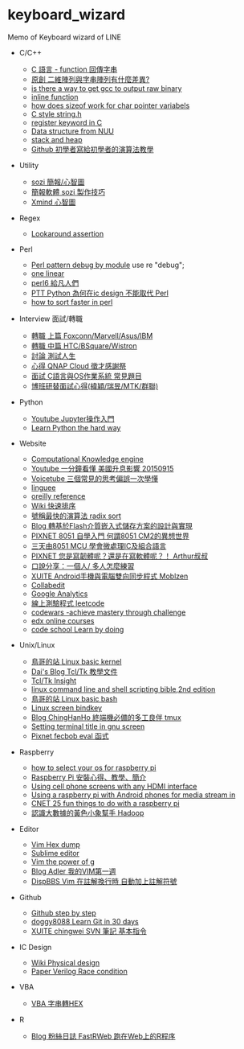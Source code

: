 # keyboard\_wizard
Memo of Keyboard wizard of LINE
  * C/C++
      - [C 語言 - function 回傳字串](http://iamahan.blogspot.tw/2009/05/c-functionstring.html?m=1)
      - [原創 二維陣列與字串陣列有什麼差異?](http://www.cnblogs.com/oomusou/archive/2008/03/24/1119012.html)
      - [is there a way to get gcc to output raw binary](http://stackoverflow.com/questions/1647359/is-there-a-way-to-get-gcc-to-output-raw-binary)
      - [inline function](http://openhome.cc/Gossip/CppGossip/inlineFunction.html)
      - [how does sizeof work for char pointer variabels](http://stackoverflow.com/questions/17298172/how-does-sizeof-work-for-char-pointer-variables)
      - [C style string.h](http://edisonx.pixnet.net/blog/post/76558463-%5Bc%5D-c-style-string.h-%E9%83%A8%E4%BB%BD%E5%87%BD%E5)
      - [register keyword in C](http://stackoverflow.com/questions/578202/register-keyword-in-c)
      - [Data structure from NUU](http://sjchen.im.nuu.edu.tw/Datastructure_Final.html)
      - [stack and heap](http://antrash.pixnet.net/blog/post/70456505-stack-vs-heap%EF%BC%9A%E5%9F%B7%E8%A1%8C%E6%99%82%E6%9C)
      - [Github 初學者寫給初學者的演算法教學](http://alrightchiu.github.io/SecondRound/)


  * Utility
      - [sozi 簡報/心智圖](http://user.frdm.info/ckhung/mm/)
      - [簡報軟體 sozi 製作技巧](http://user.frdm.info/ckhung/b/svg/soz)
      - [Xmind 心智圖](https://www.xmind.net)

  * Regex
      - [Lookaround assertion](http://www.rexegg.com/regex-lookarounds.html)

  * Perl
      - [Perl pattern debug by module](http://tinyurl.com/l845df4)
	use re "debug";
      - [one linear](http://www.math.harvard.edu/)
      - [perl6 給凡人們](http://www.slideshare.net/Ovid/perl-6-for-mere-mortals/77)
      - [PTT Python 為何在ic design 不能取代 Perl](https://www.ptt.cc/bbs/Tech_Job/M.1458396608.A.62C.html)
      - [how to sort faster in perl](http://tw.perlmaven.com/how-to-sort-faster-in-perl)

  * Interview 面試/轉職
      - [轉職 上篇 Foxconn/Marvell/Asus/IBM](https://www.ptt.cc/bbs/Tech_Job/M.1441183752.A.8FA.html)
      - [轉職 中篇 HTC/BSquare/Wistron](https://www.ptt.cc/bbs/Tech_Job/M.1441188005.A.2DD.html)
      - [討論 測試人生](https://www.ptt.cc/bbs/Tech_Job/M.1449768068.A.414.html)
      - [心得 QNAP Cloud 徵才感謝祭](https://www.ptt.cc/bbs/Soft_Job/M.1450457023.A.AB4.html)
      - [面試 C語言與OS作業系統 常見題目](http://eeepage.info/interview-c/)
      - [博班研替面試心得(緯穎/瑞昱/MTK/群聯)](https://www.ptt.cc/bbs/Tech_Job/M.1452023635.A.B15.html)

  * Python
      - [Youtube Jupyter操作入門](https://youtu.be/lWkcP4xF8wI)
      - [Learn Python the hard way](http://learnpythonthehardway.org/book/)


  * Website
      - [Computational Knowledge engine](http://www.wolframalpha.com/)
      - [Youtube 一分鐘看懂 美國升息影響 20150915](https://youtu.be/S8NG2isnJtg)
      - [Voicetube 三個常見的思考偏誤一次學懂](http://tw.voicetube.com/videos/27037?ref=android_share)
      - [linguee](http://www.linguee.com/)
      - [oreilly reference](http://www.cs.ait.ac.th/~on/O/oreilly/)
      - [Wiki 快速排序](https://zh.m.wikipedia.org/zh-tw/%E5%BF%AB%E9%80%9F%E6%8E%92%E5%BA%8F)
      - [號稱最快的演算法 radix sort](http://notepad.yehyeh.net/Content/Algorithm/Sort/Radix/Radix.php)
      - [Blog 轉基於Flash介質嵌入式儲存方案的設計與實現](http://m.xuite.net/blog/tzeng015/twblog/113272087)
      - [PIXNET 8051 自學入門 何謂8051 CM2的異想世界](http://jump74521.pixnet.net/blog/post/147955592-8051%E8%)
      - [三天由8051 MCU 學會微處理IC及組合語言](http://knowledge-teaching.blogspot.tw/2012/07/8051-mcu-ic.html?m=1)
      - [PIXNET 您是寫韌體呢？還是在寫軟體呢？！ Arthur叔叔](http://ccchiu.pixnet.net/blog/post/27282399-%E6%82%A8%E)
      - [口說分享：一個人/ 多人怎麼練習](https://www.ptt.cc/bbs/TOEFL_iBT/M.1451558757.A.C01.html)
      - [XUITE Android手機與電腦雙向同步程式 Moblzen](http://m.xuite.net/blog/yh96301/blog/317651143)
      - [Collabedit](http://collabedit.com)
      - [Google Analytics](https://www.google.com/intl/zh-TW_tw/analytics/)
      - [線上測驗程式 leetcode](https://leetcode.com)
      - [codewars -achieve mastery through challenge](http://www.codewars.com/)
      - [edx online courses](https://www.edx.org/course)
      - [code school Learn by doing](https://www.codeschool.com/learn)

  * Unix/Linux
      - [鳥哥的站 Linux basic kernel](http://linux.vbird.org/linux_basic/0540kernel.php)
      - [Dai's Blog Tcl/Tk 教學文件](http://blog.got7.org/2009/06/tcltk.html?m=1)
      - [Tcl/Tk Insight](http://noyesno.net/page/tcltk/insight.html)
      - [linux command line and shell scripting bible,2nd edition](http://it-ebooks.info/book/1533/)
      - [鳥哥的站 Linux basic bash](http://linux.vbird.org/linux_basic/0320bash/csh/no3-8-03.html)
      - [Linux screen bindkey](http://archerworks.blogspot.tw/2010/05/linuxscreenbindkey.html)
      - [Blog ChingHanHo 終端機必備的多工良伴 tmux](http://blog.chh.tw/posts/tmux-terminal-multiplexer/)
      - [Setting terminal title in gnu screen](http://code-and-hacks.peculier.com/articles/setting-terminal-title-in-gnu-screen/)
      - [Pixnet fecbob eval 函式](http://fecbob.pixnet.net/blog/post/38612961-perl%E3%80%80eval)


  * Raspberry
      - [how to select your os for raspberry pi](http://makerpro.cc/2015/03/how-to-select-your-os-for-raspberry-pi/)
      - [Raspberry Pi 安裝心得、教學、簡介](http://wwssllabcd.github.io/blog/2013/01/31/how-to-setup-raspberry-pi/)
      - [Using cell phone screens with any HDMI interface](http://hackaday.com/2014/11/02/using-cell-phone-screens-with-any-hdmi-interface/)
      - [Using a raspberry pi with Android phones for media stream in](http://blog.scphillips.com/posts/2013/01/using-a-raspberry-pi-with-android-phones-for-media-streamin)
      - [CNET 25 fun things to do with a raspberry pi](http://www.cnet.com/how-to/25-fun-things-to-do-with-a-raspberry-pi/)
      - [認識大數據的黃色小象幫手 Hadoop](http://www.inside.com.tw/2015/03/12/big-data-4-hadoop)

  * Editor 
      - [Vim Hex dump](http://vim.wikia.com/wiki/Hex_dump)
      - [Sublime editor](https://www.sublimetext.com)
      - [Vim the power of g](http://vim.wikia.com/wiki/Power_of_g)
      - [Blog Adler 我的VIM第一週](http://motion-express.com/blog/20150215-learning-vim)
      - [DispBBS Vim 在註解換行時 自動加上註解符號](https://disp.cc/b/11-3Trd)

  * Github
      - [Github step by step](http://tech.marsw.tw/blog/2013/08/16/git-notes-github)
      - [doggy8088 Learn Git in 30 days](https://github.com/doggy8088/Learn-Git-in-30-days)
      - [XUITE chingwei SVN 筆記 基本指令](http://blog.xuite.net/chingwei/blog/25557142-%E3%80%90%E7%B3%BB%E7%B5%B1%E3%80%91SVN+%E7%AD%86%E8%A8)


  * IC Design
      - [Wiki Physical design](https://en.m.wikipedia.org/wiki/Physical_design_(electronics))
      - [Paper Verilog Race condition](http://www.sunburst-design.com/papers/CummingsSNUG2000SJ_NBA_rev1_2.off)

  * VBA
      - [VBA 字串轉HEX](http://stackoverflow.com/questions/26363113/converting-string-to-hex-in-excel-vba)

  * R
      - [Blog 粉絲日誌 FastRWeb 跑在Web上的R程序](http://blog.fens.me/r-fastrweb-rserve/)

